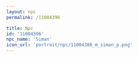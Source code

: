 ```yaml
---
layout: npc
permalink: /11004396

title: Npc
id: '11004396'
npc_name: 'Siman'
icon_url: 'portrait/npc/11004386_m_siman_p.png'
---
```

